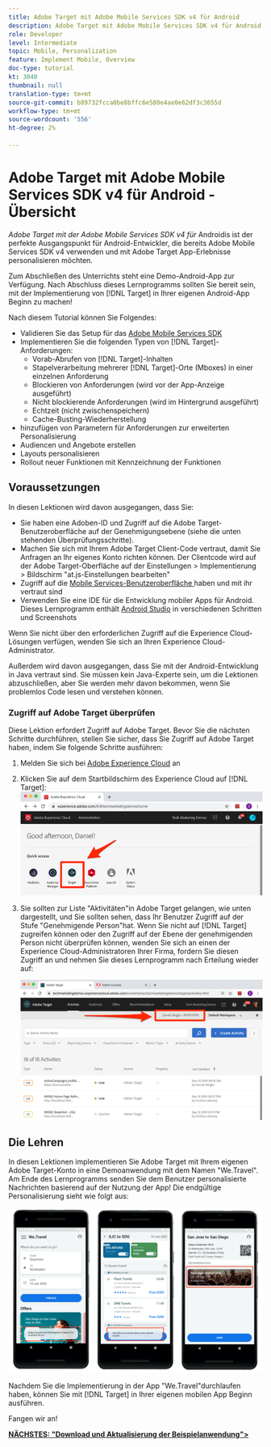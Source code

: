 ```yaml
---
title: Adobe Target mit Adobe Mobile Services SDK v4 für Android
description: Adobe Target mit Adobe Mobile Services SDK v4 für Android ist der perfekte Ausgangspunkt für Android-Entwickler, die bereits Adobe Mobile Services SDK v4 verwenden und mit Adobe Target App-Erlebnisse personalisieren möchten.
role: Developer
level: Intermediate
topic: Mobile, Personalization
feature: Implement Mobile, Overview
doc-type: tutorial
kt: 3040
thumbnail: null
translation-type: tm+mt
source-git-commit: b89732fcca0be8bffc6e580e4ae0e62df3c3655d
workflow-type: tm+mt
source-wordcount: '556'
ht-degree: 2%

---
```



# Adobe Target mit Adobe Mobile Services SDK v4 für Android - Übersicht

_Adobe Target mit der Adobe Mobile Services SDK v4 für_ Androidis ist der perfekte Ausgangspunkt für Android-Entwickler, die bereits Adobe Mobile Services SDK v4 verwenden und mit Adobe Target App-Erlebnisse personalisieren möchten.

Zum Abschließen des Unterrichts steht eine Demo-Android-App zur Verfügung. Nach Abschluss dieses Lernprogramms sollten Sie bereit sein, mit der Implementierung von [!DNL Target] in Ihrer eigenen Android-App Beginn zu machen!

Nach diesem Tutorial können Sie Folgendes:

* Validieren Sie das Setup für das [Adobe Mobile Services SDK](https://docs.adobe.com/content/help/en/mobile-services/android/getting-started-android/requirements.html)
* Implementieren Sie die folgenden Typen von [!DNL Target]-Anforderungen:
   * Vorab-Abrufen von [!DNL Target]-Inhalten
   * Stapelverarbeitung mehrerer [!DNL Target]-Orte (Mboxes) in einer einzelnen Anforderung
   * Blockieren von Anforderungen (wird vor der App-Anzeige ausgeführt)
   * Nicht blockierende Anforderungen (wird im Hintergrund ausgeführt)
   * Echtzeit (nicht zwischenspeichern)
   * Cache-Busting-Wiederherstellung
* hinzufügen von Parametern für Anforderungen zur erweiterten Personalisierung
* Audiencen und Angebote erstellen
* Layouts personalisieren
* Rollout neuer Funktionen mit Kennzeichnung der Funktionen

## Voraussetzungen 

In diesen Lektionen wird davon ausgegangen, dass Sie:

* Sie haben eine Adoben-ID und Zugriff auf die Adobe Target-Benutzeroberfläche auf der Genehmigungsebene (siehe die unten stehenden Überprüfungsschritte).
* Machen Sie sich mit Ihrem Adobe Target Client-Code vertraut, damit Sie Anfragen an Ihr eigenes Konto richten können. Der Clientcode wird auf der Adobe Target-Oberfläche auf der   Einstellungen > Implementierung > Bildschirm &quot;at.js-Einstellungen bearbeiten&quot;
* Zugriff auf die [Mobile Services-Benutzeroberfläche ](https://mobilemarketing.adobe.com) haben und mit ihr vertraut sind
* Verwenden Sie eine IDE für die Entwicklung mobiler Apps für Android. Dieses Lernprogramm enthält [Android Studio](https://developer.android.com/studio/install) in verschiedenen Schritten und Screenshots

Wenn Sie nicht über den erforderlichen Zugriff auf die Experience Cloud-Lösungen verfügen, wenden Sie sich an Ihren Experience Cloud-Administrator.

Außerdem wird davon ausgegangen, dass Sie mit der Android-Entwicklung in Java vertraut sind. Sie müssen kein Java-Experte sein, um die Lektionen abzuschließen, aber Sie werden mehr davon bekommen, wenn Sie problemlos Code lesen und verstehen können.

### Zugriff auf Adobe Target überprüfen

Diese Lektion erfordert Zugriff auf Adobe Target. Bevor Sie die nächsten Schritte durchführen, stellen Sie sicher, dass Sie Zugriff auf Adobe Target haben, indem Sie folgende Schritte ausführen:

1. Melden Sie sich bei [Adobe Experience Cloud](https://experience.adobe.com/) an
1. Klicken Sie auf dem Startbildschirm des Experience Cloud auf [!DNL Target]:
   ![Startbildschirm des Experience Cloud](assets/aec_homeScreen_clickTarget.png)
1. Sie sollten zur Liste &quot;Aktivitäten&quot;in Adobe Target gelangen, wie unten dargestellt, und Sie sollten sehen, dass Ihr Benutzer Zugriff auf der Stufe &quot;Genehmigende Person&quot;hat. Wenn Sie nicht auf [!DNL Target] zugreifen können oder den Zugriff auf der Ebene der genehmigenden Person nicht überprüfen können, wenden Sie sich an einen der Experience Cloud-Administratoren Ihrer Firma, fordern Sie diesen Zugriff an und nehmen Sie dieses Lernprogramm nach Erteilung wieder auf:

   ![Benutzeroberfläche der Adobe](assets/targetUI_approver.png)

## Die Lehren

In diesen Lektionen implementieren Sie Adobe Target mit Ihrem eigenen Adobe Target-Konto in eine Demoanwendung mit dem Namen &quot;We.Travel&quot;. Am Ende des Lernprogramms senden Sie dem Benutzer personalisierte Nachrichten basierend auf der Nutzung der App! Die endgültige Personalisierung sieht wie folgt aus:

![We.Travel-App endgültig](assets/overview_final_result.jpg)

Nachdem Sie die Implementierung in der App &quot;We.Travel&quot;durchlaufen haben, können Sie mit [!DNL Target] in Ihrer eigenen mobilen App Beginn ausführen.

Fangen wir an!

**[NÄCHSTES: &quot;Download und Aktualisierung der Beispielanwendung&quot;>](download-and-update-the-sample-app.md)**
